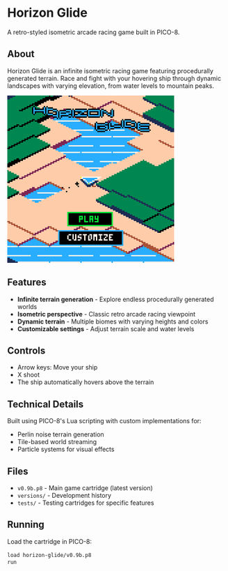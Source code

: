 # Horizon Glide

A retro-styled isometric arcade racing game built in PICO-8.

## About

Horizon Glide is an infinite isometric racing game featuring procedurally generated terrain. Race and fight with your hovering ship through dynamic landscapes with varying elevation, from water levels to mountain peaks.

![Horizon Glide Screenshot](assets/v0%209-restore1_0.png)

## Features

- **Infinite terrain generation** - Explore endless procedurally generated worlds
- **Isometric perspective** - Classic retro arcade racing viewpoint
- **Dynamic terrain** - Multiple biomes with varying heights and colors
- **Customizable settings** - Adjust terrain scale and water levels

## Controls

- Arrow keys: Move your ship
- X shoot
- The ship automatically hovers above the terrain

## Technical Details

Built using PICO-8's Lua scripting with custom implementations for:
- Perlin noise terrain generation
- Tile-based world streaming
- Particle systems for visual effects

## Files

- `v0.9b.p8` - Main game cartridge (latest version)
- `versions/` - Development history
- `tests/` - Testing cartridges for specific features

## Running

Load the cartridge in PICO-8:
```
load horizon-glide/v0.9b.p8
run
```